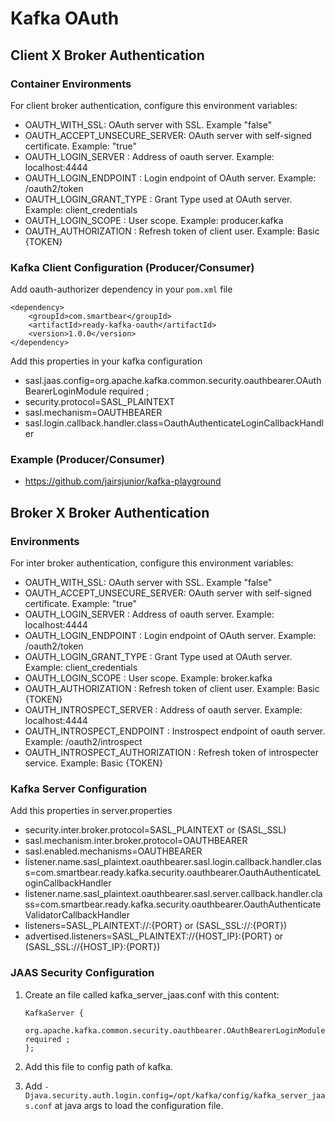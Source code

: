 # Kafka OAuth

## Client X Broker Authentication

### Container Environments
For client broker authentication, configure this environment variables:

- OAUTH_WITH_SSL: OAuth server with SSL. Example "false"
- OAUTH_ACCEPT_UNSECURE_SERVER: OAuth server with self-signed certificate. Example: "true"
- OAUTH_LOGIN_SERVER : Address of oauth server. Example: localhost:4444
- OAUTH_LOGIN_ENDPOINT : Login endpoint of OAuth server. Example: /oauth2/token
- OAUTH_LOGIN_GRANT_TYPE : Grant Type used at OAuth server. Example: client_credentials
- OAUTH_LOGIN_SCOPE : User scope. Example: producer.kafka
- OAUTH_AUTHORIZATION : Refresh token of client user. Example: Basic {TOKEN}

### Kafka Client Configuration (Producer/Consumer)

Add oauth-authorizer dependency in your `pom.xml` file

    <dependency>
        <groupId>com.smartbear</groupId>
        <artifactId>ready-kafka-oauth</artifactId>
        <version>1.0.0</version>
    </dependency>

Add this properties in your kafka configuration

- sasl.jaas.config=org.apache.kafka.common.security.oauthbearer.OAuthBearerLoginModule required ;
- security.protocol=SASL_PLAINTEXT
- sasl.mechanism=OAUTHBEARER
- sasl.login.callback.handler.class=OauthAuthenticateLoginCallbackHandler

### Example (Producer/Consumer)

- https://github.com/jairsjunior/kafka-playground

## Broker X Broker Authentication

### Environments
For inter broker authentication, configure this environment variables:

- OAUTH_WITH_SSL: OAuth server with SSL. Example "false"
- OAUTH_ACCEPT_UNSECURE_SERVER: OAuth server with self-signed certificate. Example: "true"
- OAUTH_LOGIN_SERVER : Address of oauth server. Example: localhost:4444
- OAUTH_LOGIN_ENDPOINT : Login endpoint of OAuth server. Example: /oauth2/token
- OAUTH_LOGIN_GRANT_TYPE : Grant Type used at OAuth server. Example: client_credentials
- OAUTH_LOGIN_SCOPE : User scope. Example: broker.kafka
- OAUTH_AUTHORIZATION : Refresh token of client user. Example: Basic {TOKEN}
- OAUTH_INTROSPECT_SERVER : Address of oauth server. Example: localhost:4444
- OAUTH_INTROSPECT_ENDPOINT : Instrospect endpoint of oauth server. Example: /oauth2/introspect
- OAUTH_INTROSPECT_AUTHORIZATION : Refresh token of introspecter service. Example: Basic {TOKEN}

### Kafka Server Configuration

Add this properties in server.properties

- security.inter.broker.protocol=SASL_PLAINTEXT or (SASL_SSL)
- sasl.mechanism.inter.broker.protocol=OAUTHBEARER
- sasl.enabled.mechanisms=OAUTHBEARER
- listener.name.sasl_plaintext.oauthbearer.sasl.login.callback.handler.class=com.smartbear.ready.kafka.security.oauthbearer.OauthAuthenticateLoginCallbackHandler
- listener.name.sasl_plaintext.oauthbearer.sasl.server.callback.handler.class=com.smartbear.ready.kafka.security.oauthbearer.OauthAuthenticateValidatorCallbackHandler
- listeners=SASL_PLAINTEXT://:{PORT} or (SASL_SSL://:{PORT})
- advertised.listeners=SASL_PLAINTEXT://{HOST_IP}:{PORT} or (SASL_SSL://{HOST_IP}:{PORT})

### JAAS Security Configuration

1. Create an file called kafka_server_jaas.conf with this content:

    ```
    KafkaServer {
        org.apache.kafka.common.security.oauthbearer.OAuthBearerLoginModule required ;
    };
    ```
2. Add this file to config path of kafka.

3. Add `-Djava.security.auth.login.config=/opt/kafka/config/kafka_server_jaas.conf` at java args to load the configuration file.
    
